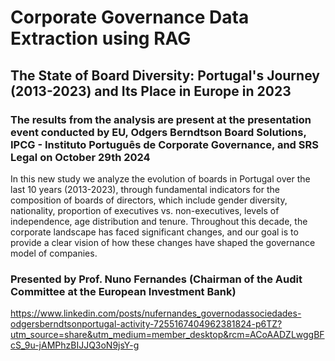 # Corporate Governance Data Extraction using RAG

## The State of Board Diversity: Portugal's Journey (2013-2023) and Its Place in Europe in 2023
### The results from the analysis are present at the presentation event conducted by EU, Odgers Berndtson Board Solutions, IPCG - Instituto Português de Corporate Governance, and SRS Legal on October 29th 2024

In this new study we analyze the evolution of boards in Portugal over the last 10 years (2013-2023), through fundamental indicators for the composition of boards of directors, which include gender diversity, nationality, proportion of executives vs. non-executives, levels of independence, age distribution and tenure.
Throughout this decade, the corporate landscape has faced significant changes, and our goal is to provide a clear vision of how these changes have shaped the governance model of companies. 

### Presented by Prof. Nuno Fernandes (Chairman of the Audit Committee at the European Investment Bank)
https://www.linkedin.com/posts/nufernandes_governodassociedades-odgersberndtsonportugal-activity-7255167404962381824-p6TZ?utm_source=share&utm_medium=member_desktop&rcm=ACoAADZLwggBFcS_9u-jAMPhzBIJJQ3oN9jsY-g
